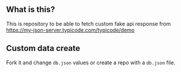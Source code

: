 ## What is this?
This is repository to be able to fetch custom fake api response from 
https://my-json-server.typicode.com/typicode/demo

## Custom data create

Fork it and change `db.json` values or create a repo with a `db.json` file.
